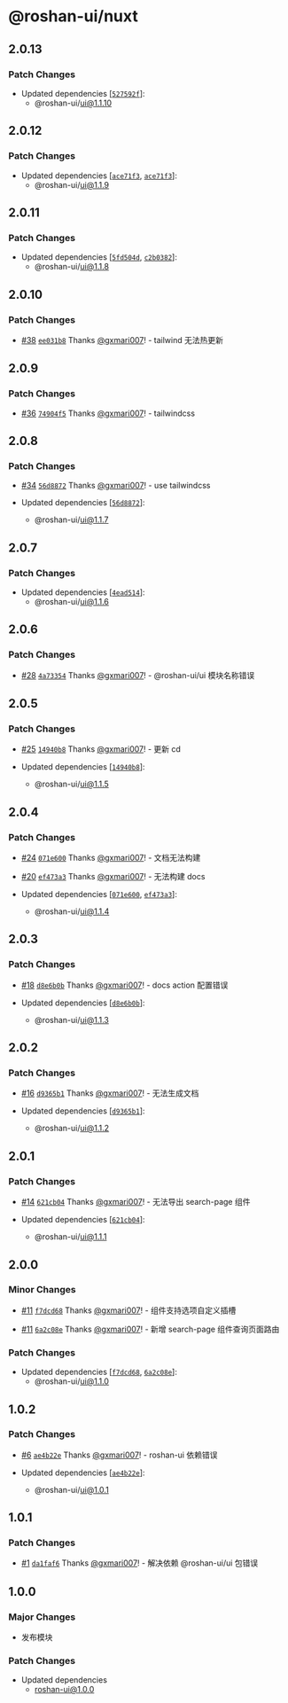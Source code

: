 # @roshan-ui/nuxt

## 2.0.13

### Patch Changes

- Updated dependencies [[`527592f`](https://github.com/roshan-labs/ui/commit/527592f1d598726e504607442dd90c2debbe1a38)]:
  - @roshan-ui/ui@1.1.10

## 2.0.12

### Patch Changes

- Updated dependencies [[`ace71f3`](https://github.com/roshan-labs/ui/commit/ace71f35a40a8471426709e80ac03f9f69b72443), [`ace71f3`](https://github.com/roshan-labs/ui/commit/ace71f35a40a8471426709e80ac03f9f69b72443)]:
  - @roshan-ui/ui@1.1.9

## 2.0.11

### Patch Changes

- Updated dependencies [[`5fd504d`](https://github.com/roshan-labs/ui/commit/5fd504d2cc69ea291bd8b988a9f7a1041f0d91f0), [`c2b0382`](https://github.com/roshan-labs/ui/commit/c2b03825cd23a65ee1c4aeac322b68a9dd4a164d)]:
  - @roshan-ui/ui@1.1.8

## 2.0.10

### Patch Changes

- [#38](https://github.com/roshan-labs/ui/pull/38) [`ee031b8`](https://github.com/roshan-labs/ui/commit/ee031b892097a5c0dab1b0910a872d475ba95f4c) Thanks [@gxmari007](https://github.com/gxmari007)! - tailwind 无法热更新

## 2.0.9

### Patch Changes

- [#36](https://github.com/roshan-labs/ui/pull/36) [`74904f5`](https://github.com/roshan-labs/ui/commit/74904f549e91c167ba4ed75115355516255b0d32) Thanks [@gxmari007](https://github.com/gxmari007)! - tailwindcss

## 2.0.8

### Patch Changes

- [#34](https://github.com/roshan-labs/ui/pull/34) [`56d8872`](https://github.com/roshan-labs/ui/commit/56d88724a0947d40dba4f7e443ca0b4016862a78) Thanks [@gxmari007](https://github.com/gxmari007)! - use tailwindcss

- Updated dependencies [[`56d8872`](https://github.com/roshan-labs/ui/commit/56d88724a0947d40dba4f7e443ca0b4016862a78)]:
  - @roshan-ui/ui@1.1.7

## 2.0.7

### Patch Changes

- Updated dependencies [[`4ead514`](https://github.com/roshan-labs/ui/commit/4ead514437b62dbe9dde27acf68cd0b722882067)]:
  - @roshan-ui/ui@1.1.6

## 2.0.6

### Patch Changes

- [#28](https://github.com/roshan-labs/ui/pull/28) [`4a73354`](https://github.com/roshan-labs/ui/commit/4a733548a6156b7e7cd984af23577990be5e3f4a) Thanks [@gxmari007](https://github.com/gxmari007)! - @roshan-ui/ui 模块名称错误

## 2.0.5

### Patch Changes

- [#25](https://github.com/roshan-labs/ui/pull/25) [`14940b8`](https://github.com/roshan-labs/ui/commit/14940b8fc9027ac576104cf0925c838ac9193ab8) Thanks [@gxmari007](https://github.com/gxmari007)! - 更新 cd

- Updated dependencies [[`14940b8`](https://github.com/roshan-labs/ui/commit/14940b8fc9027ac576104cf0925c838ac9193ab8)]:
  - @roshan-ui/ui@1.1.5

## 2.0.4

### Patch Changes

- [#24](https://github.com/roshan-labs/ui/pull/24) [`071e600`](https://github.com/roshan-labs/ui/commit/071e60036f9aeb77ff4fcdadb292bd63f3a0ff9a) Thanks [@gxmari007](https://github.com/gxmari007)! - 文档无法构建

- [#20](https://github.com/roshan-labs/ui/pull/20) [`ef473a3`](https://github.com/roshan-labs/ui/commit/ef473a3da5e2e17cfcd4f5bf1e543d19c6d8ca84) Thanks [@gxmari007](https://github.com/gxmari007)! - 无法构建 docs

- Updated dependencies [[`071e600`](https://github.com/roshan-labs/ui/commit/071e60036f9aeb77ff4fcdadb292bd63f3a0ff9a), [`ef473a3`](https://github.com/roshan-labs/ui/commit/ef473a3da5e2e17cfcd4f5bf1e543d19c6d8ca84)]:
  - @roshan-ui/ui@1.1.4

## 2.0.3

### Patch Changes

- [#18](https://github.com/roshan-labs/ui/pull/18) [`d8e6b0b`](https://github.com/roshan-labs/ui/commit/d8e6b0bdc671b8bcb1b2bb45f9470928cf62b800) Thanks [@gxmari007](https://github.com/gxmari007)! - docs action 配置错误

- Updated dependencies [[`d8e6b0b`](https://github.com/roshan-labs/ui/commit/d8e6b0bdc671b8bcb1b2bb45f9470928cf62b800)]:
  - @roshan-ui/ui@1.1.3

## 2.0.2

### Patch Changes

- [#16](https://github.com/roshan-labs/ui/pull/16) [`d9365b1`](https://github.com/roshan-labs/ui/commit/d9365b1bdf236b9b811e85908a2e35a8e6610e0b) Thanks [@gxmari007](https://github.com/gxmari007)! - 无法生成文档

- Updated dependencies [[`d9365b1`](https://github.com/roshan-labs/ui/commit/d9365b1bdf236b9b811e85908a2e35a8e6610e0b)]:
  - @roshan-ui/ui@1.1.2

## 2.0.1

### Patch Changes

- [#14](https://github.com/roshan-labs/ui/pull/14) [`621cb04`](https://github.com/roshan-labs/ui/commit/621cb04c16bb2bf8ba658c54c80c82763b360175) Thanks [@gxmari007](https://github.com/gxmari007)! - 无法导出 search-page 组件

- Updated dependencies [[`621cb04`](https://github.com/roshan-labs/ui/commit/621cb04c16bb2bf8ba658c54c80c82763b360175)]:
  - @roshan-ui/ui@1.1.1

## 2.0.0

### Minor Changes

- [#11](https://github.com/roshan-labs/ui/pull/11) [`f7dcd68`](https://github.com/roshan-labs/ui/commit/f7dcd685212a013a4be934b5ec2fe32feebdbe81) Thanks [@gxmari007](https://github.com/gxmari007)! - <pro-select> 组件支持选项自定义插槽

- [#11](https://github.com/roshan-labs/ui/pull/11) [`6a2c08e`](https://github.com/roshan-labs/ui/commit/6a2c08e7ccaf94fb71f997dc0adb10dfa4e964ab) Thanks [@gxmari007](https://github.com/gxmari007)! - 新增 search-page 组件查询页面路由

### Patch Changes

- Updated dependencies [[`f7dcd68`](https://github.com/roshan-labs/ui/commit/f7dcd685212a013a4be934b5ec2fe32feebdbe81), [`6a2c08e`](https://github.com/roshan-labs/ui/commit/6a2c08e7ccaf94fb71f997dc0adb10dfa4e964ab)]:
  - @roshan-ui/ui@1.1.0

## 1.0.2

### Patch Changes

- [#6](https://github.com/roshan-labs/ui/pull/6) [`ae4b22e`](https://github.com/roshan-labs/ui/commit/ae4b22e2ceffe701716d9db5d5279b101cb64530) Thanks [@gxmari007](https://github.com/gxmari007)! - roshan-ui 依赖错误

- Updated dependencies [[`ae4b22e`](https://github.com/roshan-labs/ui/commit/ae4b22e2ceffe701716d9db5d5279b101cb64530)]:
  - @roshan-ui/ui@1.0.1

## 1.0.1

### Patch Changes

- [#1](https://github.com/roshan-labs/ui/pull/1) [`da1faf6`](https://github.com/roshan-labs/ui/commit/da1faf6e0bcda76cac971879cde5f018421de267) Thanks [@gxmari007](https://github.com/gxmari007)! - 解决依赖 @roshan-ui/ui 包错误

## 1.0.0

### Major Changes

- 发布模块

### Patch Changes

- Updated dependencies
  - roshan-ui@1.0.0
